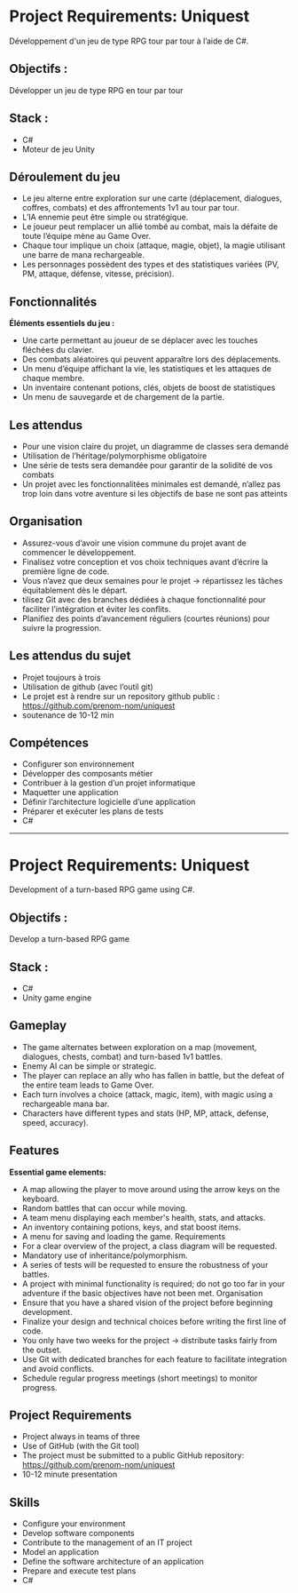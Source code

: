 # Project Requirements: Uniquest

Développement d'un jeu de type RPG tour par tour à l’aide de C#.

## Objectifs :

Développer un jeu de type RPG en tour par tour

## Stack :
- C#
- Moteur de jeu Unity

## Déroulement du jeu

- Le jeu alterne entre exploration sur une carte (déplacement, dialogues, coffres, combats) et des affrontements 1v1 au tour par tour.
- L’IA ennemie peut être simple ou stratégique.
- Le joueur peut remplacer un allié tombé au combat, mais la défaite de toute l’équipe mène au Game Over.
- Chaque tour implique un choix (attaque, magie, objet), la magie utilisant une barre de mana rechargeable.
- Les personnages possèdent des types et des statistiques variées (PV, PM, attaque, défense, vitesse, précision).

## Fonctionnalités

**Éléments essentiels du jeu :**
- Une carte permettant au joueur de se déplacer avec les touches fléchées du clavier.
- Des combats aléatoires qui peuvent apparaître lors des déplacements.
- Un menu d’équipe affichant la vie, les statistiques et les attaques de chaque membre.
- Un inventaire contenant potions, clés, objets de boost de statistiques
- Un menu de sauvegarde et de chargement de la partie.

## Les attendus
- Pour une vision claire du projet, un diagramme de classes sera demandé
- Utilisation de l’héritage/polymorphisme obligatoire
- Une série de tests sera demandée pour garantir de la solidité de vos combats
- Un projet avec les fonctionnalitées minimales est demandé, n’allez pas trop loin dans votre aventure si les objectifs de base ne sont pas atteints

## Organisation
- Assurez-vous d’avoir une vision commune du projet avant de commencer le développement.
- Finalisez votre conception et vos choix techniques avant d’écrire la première ligne de code.
- Vous n’avez que deux semaines pour le projet → répartissez les tâches équitablement dès le départ.
- tilisez Git avec des branches dédiées à chaque fonctionnalité pour faciliter l’intégration et éviter les conflits.
- Planifiez des points d’avancement réguliers (courtes réunions) pour suivre la progression.

## Les attendus du sujet

- Projet toujours à trois
- Utilisation de github (avec l’outil git)
- Le projet est à rendre sur un repository github public : https://github.com/prenom-nom/uniquest
- soutenance de 10-12 min

## Compétences
- Configurer son environnement 
- Développer des composants métier
- Contribuer à la gestion d’un projet informatique 
- Maquetter une application 
- Définir l’architecture logicielle d’une application 
- Préparer et exécuter les plans de tests 
- C#

--- 

# Project Requirements: Uniquest

Development of a turn-based RPG game using C#.

## Objectifs :

Develop a turn-based RPG game

## Stack :
- C#
- Unity game engine

## Gameplay
- The game alternates between exploration on a map (movement, dialogues, chests, combat) and turn-based 1v1 battles.
- Enemy AI can be simple or strategic.
- The player can replace an ally who has fallen in battle, but the defeat of the entire team leads to Game Over.
- Each turn involves a choice (attack, magic, item), with magic using a rechargeable mana bar.
- Characters have different types and stats (HP, MP, attack, defense, speed, accuracy).

## Features

**Essential game elements:**
- A map allowing the player to move around using the arrow keys on the keyboard.
- Random battles that can occur while moving.
- A team menu displaying each member's health, stats, and attacks.
- An inventory containing potions, keys, and stat boost items.
- A menu for saving and loading the game.
Requirements
- For a clear overview of the project, a class diagram will be requested.
- Mandatory use of inheritance/polymorphism.
- A series of tests will be requested to ensure the robustness of your battles.
- A project with minimal functionality is required; do not go too far in your adventure if the basic objectives have not been met.
Organisation
- Ensure that you have a shared vision of the project before beginning development.
- Finalize your design and technical choices before writing the first line of code.
- You only have two weeks for the project → distribute tasks fairly from the outset.
- Use Git with dedicated branches for each feature to facilitate integration and avoid conflicts.
- Schedule regular progress meetings (short meetings) to monitor progress.

## Project Requirements

- Project always in teams of three
- Use of GitHub (with the Git tool)
- The project must be submitted to a public GitHub repository: https://github.com/prenom-nom/uniquest
- 10-12 minute presentation

## Skills
- Configure your environment
- Develop software components
- Contribute to the management of an IT project 
- Model an application
- Define the software architecture of an application 
- Prepare and execute test plans 
- C#
